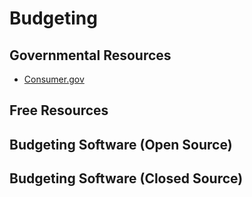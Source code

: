 # Budgeting

## Governmental Resources

* [Consumer.gov](https://consumer.gov/managing-your-money/making-budget )

## Free Resources

## Budgeting Software (Open Source)

## Budgeting Software (Closed Source)
